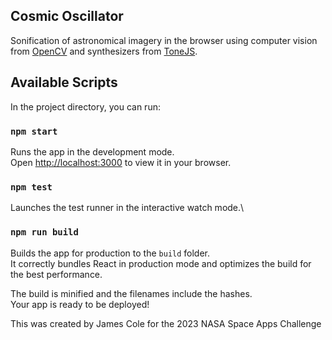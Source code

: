 ## Cosmic Oscillator

Sonification of astronomical imagery in the browser using computer vision from <a href='https://opencv.org/'> OpenCV</a> and synthesizers from <a href='https://tonejs.github.io/'>ToneJS</a>.</p>

## Available Scripts

In the project directory, you can run:

### `npm start`

Runs the app in the development mode.\
Open [http://localhost:3000](http://localhost:3000) to view it in your browser.

### `npm test`

Launches the test runner in the interactive watch mode.\


### `npm run build`

Builds the app for production to the `build` folder.\
It correctly bundles React in production mode and optimizes the build for the best performance.

The build is minified and the filenames include the hashes.\
Your app is ready to be deployed!


This was created by James Cole for the 2023 NASA Space Apps Challenge